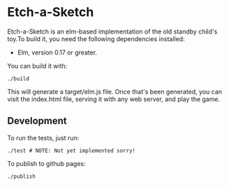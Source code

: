 # Etch-a-Sketch

Etch-a-Sketch is an elm-based implementation of the old standby child's toy.To build it, you need the following dependencies installed:

* Elm, version 0.17 or greater.

You can build it with:

    ./build

This will generate a target/elm.js file. Once that's been generated, you can visit the index.html file, serving it with any web server, and play the game.

## Development

To run the tests, just run:

    ./test # NOTE: Not yet implemented sorry!

To publish to github pages:

    ./publish
